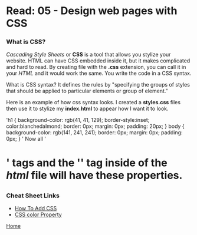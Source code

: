 # Read: 05 - Design web pages with CSS

### What is CSS?

_Cascading Style Sheets_ or **CSS** is a tool that allows you stylize your website. HTML can have CSS embedded inside it, but it makes complicated and hard to read. By creating file with the **.css** extension, you can call it in your *HTML* and it would work the same. You write the code in a CSS syntax.

What is CSS syntax? It defines the rules by "specifying the groups of styles that should be applied to particular elements or group of element."

Here is an example of how css syntax looks. I created a **styles.css** files then use it to stylize my **index.html** to appear how I want it to look.

'h1 {
    background-color: rgb(41, 41, 129);
    border-style:inset;
    color:blanchedalmond;
    border: 0px;
    margin: 0px;
    padding: 20px;
    }
body {
    background-color: rgb(141, 241, 241);
    border: 0px;
    margin: 0px;
    padding: 0px;
}
'
Now all '<h1>' tags and the '<body>' tag inside of the *html* file will have these properties.

### Cheat Sheet Links

- [How To Add CSS](https://www.w3schools.com/css/css_howto.asp)
- [CSS color Property](https://www.w3schools.com/cssref/pr_text_color.asp)

[Home](https://github.com/normanmatthewjr/reading-notes)